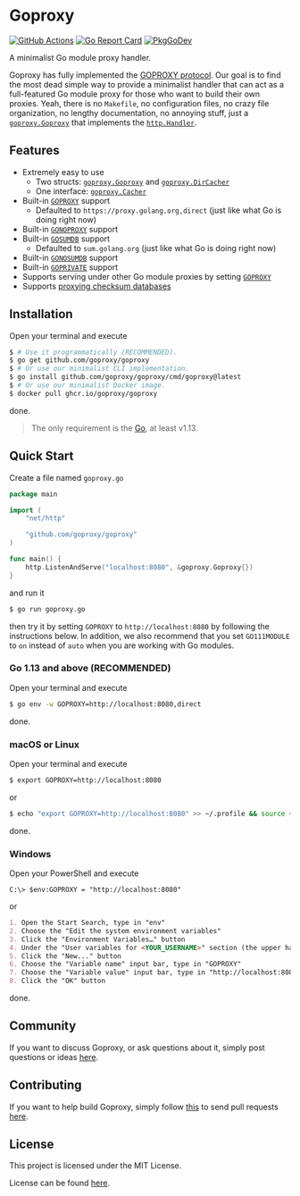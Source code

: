 # Goproxy

[![GitHub Actions](https://github.com/goproxy/goproxy/workflows/Test/badge.svg)](https://github.com/goproxy/goproxy)
[![Go Report Card](https://goreportcard.com/badge/github.com/goproxy/goproxy)](https://goreportcard.com/report/github.com/goproxy/goproxy)
[![PkgGoDev](https://pkg.go.dev/badge/github.com/goproxy/goproxy)](https://pkg.go.dev/github.com/goproxy/goproxy)

A minimalist Go module proxy handler.

Goproxy has fully implemented the
[GOPROXY protocol](https://go.dev/ref/mod#goproxy-protocol). Our goal is to find
the most dead simple way to provide a minimalist handler that can act as a
full-featured Go module proxy for those who want to build their own proxies.
Yeah, there is no `Makefile`, no configuration files, no crazy file
organization, no lengthy documentation, no annoying stuff, just a
[`goproxy.Goproxy`](https://pkg.go.dev/github.com/goproxy/goproxy#Goproxy) that
implements the [`http.Handler`](https://pkg.go.dev/net/http#Handler).

## Features

* Extremely easy to use
	* Two structs: [`goproxy.Goproxy`](https://pkg.go.dev/github.com/goproxy/goproxy#Goproxy) and [`goproxy.DirCacher`](https://pkg.go.dev/github.com/goproxy/goproxy#DirCacher)
	* One interface: [`goproxy.Cacher`](https://pkg.go.dev/github.com/goproxy/goproxy#Cacher)
* Built-in [`GOPROXY`](https://go.dev/ref/mod#environment-variables) support
	* Defaulted to `https://proxy.golang.org,direct` (just like what Go is doing right now)
* Built-in [`GONOPROXY`](https://go.dev/ref/mod#environment-variables) support
* Built-in [`GOSUMDB`](https://go.dev/ref/mod#environment-variables) support
	* Defaulted to `sum.golang.org` (just like what Go is doing right now)
* Built-in [`GONOSUMDB`](https://go.dev/ref/mod#environment-variables) support
* Built-in [`GOPRIVATE`](https://go.dev/ref/mod#environment-variables) support
* Supports serving under other Go module proxies by setting [`GOPROXY`](https://go.dev/ref/mod#environment-variables)
* Supports [proxying checksum databases](http://golang.org/design/25530-sumdb#proxying-a-checksum-database)

## Installation

Open your terminal and execute

```bash
$ # Use it programmatically (RECOMMENDED).
$ go get github.com/goproxy/goproxy
$ # Or use our minimalist CLI implementation.
$ go install github.com/goproxy/goproxy/cmd/goproxy@latest
$ # Or use our minimalist Docker image.
$ docker pull ghcr.io/goproxy/goproxy
```

done.

> The only requirement is the [Go](https://go.dev), at least v1.13.

## Quick Start

Create a file named `goproxy.go`

```go
package main

import (
	"net/http"

	"github.com/goproxy/goproxy"
)

func main() {
	http.ListenAndServe("localhost:8080", &goproxy.Goproxy{})
}
```

and run it

```bash
$ go run goproxy.go
```

then try it by setting `GOPROXY` to `http://localhost:8080` by following the
instructions below. In addition, we also recommend that you set `GO111MODULE` to
`on` instead of `auto` when you are working with Go modules.

### Go 1.13 and above (RECOMMENDED)

Open your terminal and execute

```bash
$ go env -w GOPROXY=http://localhost:8080,direct
```

done.

### macOS or Linux

Open your terminal and execute

```bash
$ export GOPROXY=http://localhost:8080
```

or

```bash
$ echo "export GOPROXY=http://localhost:8080" >> ~/.profile && source ~/.profile
```

done.

### Windows

Open your PowerShell and execute

```poweshell
C:\> $env:GOPROXY = "http://localhost:8080"
```

or

```md
1. Open the Start Search, type in "env"
2. Choose the "Edit the system environment variables"
3. Click the "Environment Variables…" button
4. Under the "User variables for <YOUR_USERNAME>" section (the upper half)
5. Click the "New..." button
6. Choose the "Variable name" input bar, type in "GOPROXY"
7. Choose the "Variable value" input bar, type in "http://localhost:8080"
8. Click the "OK" button
```

done.

## Community

If you want to discuss Goproxy, or ask questions about it, simply post questions
or ideas [here](https://github.com/goproxy/goproxy/issues).

## Contributing

If you want to help build Goproxy, simply follow
[this](https://github.com/goproxy/goproxy/wiki/Contributing) to send pull
requests [here](https://github.com/goproxy/goproxy/pulls).

## License

This project is licensed under the MIT License.

License can be found [here](LICENSE).
